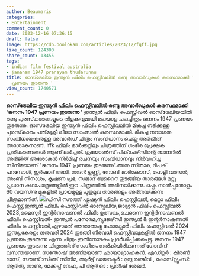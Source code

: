 ```yaml
---
author: Beaumaris
categories:
- Entertainment
comment_count: 0
date: 2023-12-16 07:36:15
draft: false
image: https://cdn.boolokam.com/articles/2023/12/fqff.jpg
like_count: 124300
share_count: 13455
tags:
- indian film festival australia
- jananam 1947 pranayam thudarunnu
title: ഓസ്‌ട്രേലിയ ഇന്ത്യൻ ഫിലിം ഫെസ്റ്റിവലിൽ രണ്ടു അവാർഡുകൾ കരസ്ഥമാക്കി 'ജനനം 1947
  പ്രണയം തുടരുന്നു '
view_count: 1740571
---
```


**ഓസ്‌ട്രേലിയ ഇന്ത്യൻ ഫിലിം ഫെസ്റ്റിവലിൽ രണ്ടു അവാർഡുകൾ കരസ്ഥമാക്കി 'ജനനം 1947 പ്രണയം തുടരുന്നു '** ഇന്ത്യൻ ഫിലിം ഫെസ്റ്റിവൽ ഓസ്‌ട്രേലിയയിൽ രണ്ടു പുരസ്‌കാരങ്ങളുടെ തിളക്കവുമായി മലയാള ചലച്ചിത്രം ജനനം 1947 പ്രണയം തുടരുന്നു. ഓസ്‌ട്രേലിയ ഇന്ത്യൻ ഫിലിം ഫെസ്റ്റിവലിൽ മികച്ച നടിക്കുള്ള പുരസ്‌കാരം പത്‌മശ്രീ ലീലാ സാംസൺ കരസ്ഥമാക്കി. മികച്ച നവാഗത സംവിധായകനുള്ള അവാർഡ് ചിത്രം സംവിധാനം ചെയ്ത അഭിജിത് അശോകനാണ്. iffk ഫിലിം മാർക്കറ്റിലും ചിത്രത്തിന് ഗംഭീര പ്രേക്ഷക പ്രതികരണങ്ങൾ ആണ് ലഭിച്ചത്. ക്രയോൺസ് പിക്‌ചേഴ്‌സിന്റെ ബാനറിൽ അഭിജിത് അശോകൻ നിർമിച്ച് രചനയും സംവിധാനവും നിർവഹിച്ച സിനിമയാണ് "ജനനം 1947 പ്രണയം തുടരുന്നു".അനു സിതാര, ദീപക് പറമ്പോൾ, ഇർഷാദ് അലി, നന്ദൻ ഉണ്ണി, നോബി മാർക്കോസ്, പോളി വത്സൻ, അംബി നീനാശം, കൃഷണ പ്രഭ, സജാദ് ബറൈറ് തുടങ്ങിയ താരങ്ങൾ മറ്റു പ്രധാന കഥാപാത്രങ്ങളിൽ ഈ ചിത്രത്തിൽ അഭിനയിക്കുന്നു. ഒപ്പം നാൽപ്പതോളം 60 വയസിനു മുകളിൽ പ്രായമുള്ള പുതുമുഖ താരങ്ങളും അഭിനയിക്കുന്ന ചിത്രമാണിത്. ![](https://cdn.boolokam.com/articles/2023/12/fqff.jpg)ഡിസി സൗത്ത് ഏഷ്യൻ ഫിലിം ഫെസ്റ്റിവൽ, മെറ്റാ ഫിലിം ഫെസ്റ്റ്,ഇന്ത്യൻ ഫിലിം ഫെസ്റ്റിവൽ ഓസ്ട്രേലിയ,ജാഗ്രൻ ഫിലിം ഫെസ്റ്റിവൽ 2023,മൈസൂർ ഇന്റർനാഷണൽ ഫിലിം ഉത്സവം,ചെന്നൈ ഇന്റർനാഷണൽ ഫിലിം ഫെസ്റ്റിവൽ- ഇന്ത്യൻ പനോരമ,ന്യൂജേഴ്‌സി ഇന്ത്യൻ & ഇന്റർനാഷണൽ ഫിലിം ഫെസ്റ്റിവൽ,ഏഴാമത് അന്താരാഷ്ട്ര ഫോക്ലോർ ഫിലിം ഫെസ്റ്റിവൽ 2024 ഇന്ത്യ,കേരളം ജനുവരി 2024 തുടങ്ങി നിരവധി ഫെസ്റ്റിവലുകളിൽ ജനനം 1947 പ്രണയം തുടരുന്നു എന്ന ചിത്രം ഇതിനോടകം പ്രദർശിപ്പിക്കപ്പെട്ടു. ജനനം 1947 പ്രണയം തുടരുന്നു ചിത്രത്തിന് സംഗീതം നൽകിയിരിക്കുന്നത് ഗോവിന്ദ് വസന്തയാണ്. സന്തോഷ് അണിമയാണ് ഛായാഗ്രാഹകൻ. എഡിറ്റർ : കിരൺ ദാസ്, സൗണ്ട് :സിങ്ങ് സിനിമ, ആർട്ട് ഡയറക്ടർ : ദുന്ദു രഞ്ജീവ്‌ , കോസ്‌റ്റ്യൂംസ്: ആദിത്യ നാണു, മേക്കപ്പ് നേഹ, പി ആർ ഓ : പ്രതീഷ് ശേഖർ.